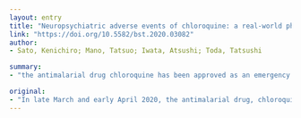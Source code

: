 ```yaml
---
layout: entry
title: "Neuropsychiatric adverse events of chloroquine: a real-world pharmacovigilance study using the FDA Adverse Event Reporting System (FAERS) database"
link: "https://doi.org/10.5582/bst.2020.03082"
author:
- Sato, Kenichiro; Mano, Tatsuo; Iwata, Atsushi; Toda, Tatsushi

summary:
- "the antimalarial drug chloroquine has been approved as an emergency treatment for the coronavirus disease 2019 (COVID-19) In late March and early April 2020, the antimicrobial drug is approved for the emergency treatment of COVID. The drug has been used in the United States and in Europe. There was no statistically significant high reporting of any other neuropsychiatric AE, including amnesia, delirium, hallucinations, depression, depression and loss of consciousness. In late April and early anti-matribe has been found to be an emergency drug in the U.S. and."

original:
- "In late March and early April 2020, the antimalarial drug, chloroquine, has been approved as an emergency treatment for the coronavirus disease 2019 (COVID-19) in the United States and in Europe. Although infrequent, neuropsychiatric symptoms have been reported in patients who received chloroquine for the treatment of malaria or autoimmune diseases. In this study, aiming to investigate these adverse events (AEs) using a large self-reporting database, we conducted a disproportionality analysis for the detection of neuropsychiatric AE signals associated with the use of chloroquine (or hydroxychloroquine), reported to FDA Adverse Event Reporting System (FAERS) database between the fourth quarter of 2012 and the fourth quarter of 2019. We included 2,389,474 AE cases, among which 520 cases developed neuropsychiatric AE following the use of chloroquine. Adjusted reporting odds ratio (ROR) for the development of each of the neuropsychiatric AEs following the use of chloroquine was calculated using a multilevel model: exposure to chloroquine was associated with a statistically significant high reporting of amnesia, delirium, hallucinations, depression, and loss of consciousness, (lower 95% confidence interval of the adjusted ROR > 1), although the degree of increase in their ROR was limited. There was no statistically significant high reporting of any other neuropsychiatric AE, including suicide, psychosis, confusion, and agitation. Current pharmacovigilance study results did not suggest any potential link between the use of chloroquine and an increased risk of suicide, psychosis, confusion, and agitation, which would be informative during the emergency use of chloroquine for the treatment of COVID-19."
---
```


